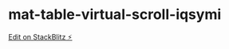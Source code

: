 # mat-table-virtual-scroll-iqsymi

[Edit on StackBlitz ⚡️](https://stackblitz.com/edit/mat-table-virtual-scroll-iqsymi)